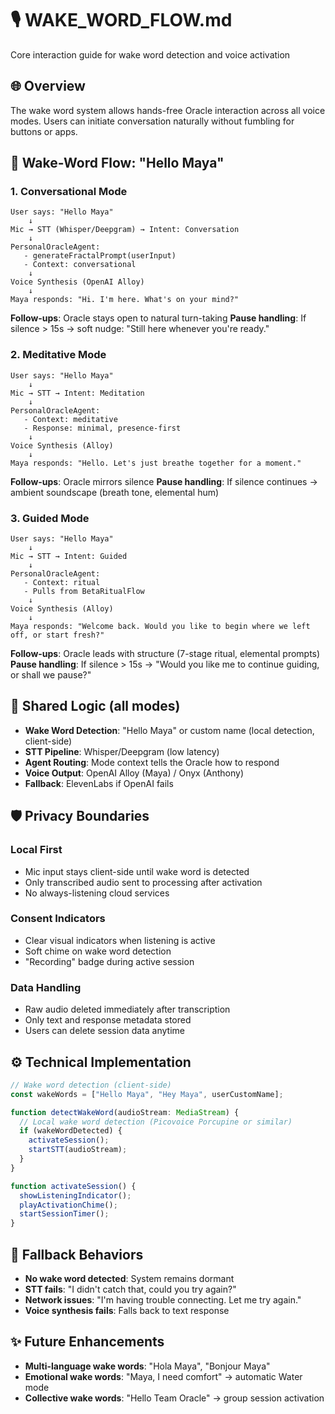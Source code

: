 # 🎙️ WAKE_WORD_FLOW.md

Core interaction guide for wake word detection and voice activation

## 🌐 Overview

The wake word system allows hands-free Oracle interaction across all voice modes. Users can initiate conversation naturally without fumbling for buttons or apps.

## 🔄 Wake-Word Flow: "Hello Maya"

### 1. Conversational Mode

```
User says: "Hello Maya"
    ↓
Mic → STT (Whisper/Deepgram) → Intent: Conversation
    ↓
PersonalOracleAgent:
   - generateFractalPrompt(userInput)
   - Context: conversational
    ↓
Voice Synthesis (OpenAI Alloy)
    ↓
Maya responds: "Hi. I'm here. What's on your mind?"
```

**Follow-ups**: Oracle stays open to natural turn-taking
**Pause handling**: If silence > 15s → soft nudge: "Still here whenever you're ready."

### 2. Meditative Mode

```
User says: "Hello Maya"
    ↓
Mic → STT → Intent: Meditation
    ↓
PersonalOracleAgent:
   - Context: meditative
   - Response: minimal, presence-first
    ↓
Voice Synthesis (Alloy)
    ↓
Maya responds: "Hello. Let's just breathe together for a moment."
```

**Follow-ups**: Oracle mirrors silence
**Pause handling**: If silence continues → ambient soundscape (breath tone, elemental hum)

### 3. Guided Mode

```
User says: "Hello Maya"
    ↓
Mic → STT → Intent: Guided
    ↓
PersonalOracleAgent:
   - Context: ritual
   - Pulls from BetaRitualFlow
    ↓
Voice Synthesis (Alloy)
    ↓
Maya responds: "Welcome back. Would you like to begin where we left off, or start fresh?"
```

**Follow-ups**: Oracle leads with structure (7-stage ritual, elemental prompts)
**Pause handling**: If silence > 15s → "Would you like me to continue guiding, or shall we pause?"

## 🔐 Shared Logic (all modes)

- **Wake Word Detection**: "Hello Maya" or custom name (local detection, client-side)
- **STT Pipeline**: Whisper/Deepgram (low latency)
- **Agent Routing**: Mode context tells the Oracle how to respond
- **Voice Output**: OpenAI Alloy (Maya) / Onyx (Anthony)
- **Fallback**: ElevenLabs if OpenAI fails

## 🛡️ Privacy Boundaries

### Local First
- Mic input stays client-side until wake word is detected
- Only transcribed audio sent to processing after activation
- No always-listening cloud services

### Consent Indicators
- Clear visual indicators when listening is active
- Soft chime on wake word detection
- "Recording" badge during active session

### Data Handling
- Raw audio deleted immediately after transcription
- Only text and response metadata stored
- Users can delete session data anytime

## ⚙️ Technical Implementation

```typescript
// Wake word detection (client-side)
const wakeWords = ["Hello Maya", "Hey Maya", userCustomName];

function detectWakeWord(audioStream: MediaStream) {
  // Local wake word detection (Picovoice Porcupine or similar)
  if (wakeWordDetected) {
    activateSession();
    startSTT(audioStream);
  }
}

function activateSession() {
  showListeningIndicator();
  playActivationChime();
  startSessionTimer();
}
```

## 🎯 Fallback Behaviors

- **No wake word detected**: System remains dormant
- **STT fails**: "I didn't catch that, could you try again?"
- **Network issues**: "I'm having trouble connecting. Let me try again."
- **Voice synthesis fails**: Falls back to text response

## ✨ Future Enhancements

- **Multi-language wake words**: "Hola Maya", "Bonjour Maya"
- **Emotional wake words**: "Maya, I need comfort" → automatic Water mode
- **Collective wake words**: "Hello Team Oracle" → group session activation